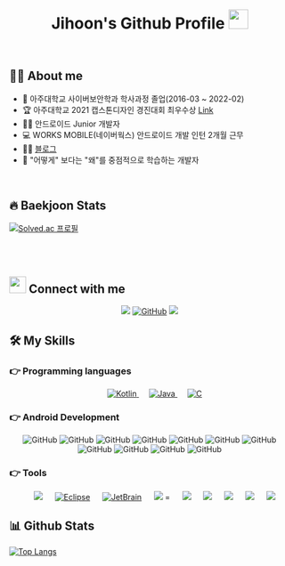 <h1 align="center">Jihoon's Github Profile <img src="https://media.giphy.com/media/hvRJCLFzcasrR4ia7z/giphy.gif" width="35"></h1>

<br>

## :sassy_man:  About me
- :school: 아주대학교 사이버보안학과 학사과정 졸업(2016-03 ~ 2022-02)
- :trophy: 아주대학교 2021 캡스톤디자인 경진대회 최우수상 [Link](https://lincplus.ajou.ac.kr/acot/?m=30002&mode=view&idx=1049&returnURL=UE83UEJ3bHB4T0s5eUYxUjZjdm9RaGxWdlFVOXg2bEtuU0IvQWxQaHp6SEk2MktocGZZYk81SkROdDNGUG9jaw==)
- :technologist: 안드로이드 Junior 개발자 
- :computer: WORKS MOBILE(네이버웍스) 안드로이드 개발 인턴 2개월 근무 
- :student: [블로그](https://velog.io/@jihoon97)
- :thinking: "어떻게" 보다는 "왜"를 중점적으로 학습하는 개발자 
<br>

## 🔥 Baekjoon Stats
[![Solved.ac
프로필](http://mazassumnida.wtf/api/v2/generate_badge?boj=zheldaktmxj)](https://solved.ac/zheldaktmxj)

<br>
<br>

## <img src="https://media.giphy.com/media/iY8CRBdQXODJSCERIr/giphy.gif" width="30px"> Connect with me
<p align="center">
	<a href="mailto:ahmed.credit_@naver.com"><img src="https://img.shields.io/badge/Naver-03C75A?style=flat-square&logo=Naver&logoColor=white"/></a>
	<a href="https://github.com/Userz1-redd"><img src="https://img.shields.io/badge/github-%23181717.svg?style=plastic&logo=github&logoColor=white" alt="GitHub"/></a>
	<a href="mailto:ahmed.battleb123@ajou.ac.kr"><img src="https://img.shields.io/badge/Gmail-EA4335?style=flat-square&logo=Gmail&logoColor=white"/></a>
	
</p>




## 🛠️ My Skills

### 👉 Programming languages

<p align="center"> 
&emsp;
   <a href="https://kotlinlang.org" target="_blank">
    <img alt="Kotlin" src="https://img.shields.io/badge/Kotlin%20-%2314354C.svg?style=plastic&logo=Kotlin&logoColor=white">
  </a>
   &emsp;
  <a href="https://www.java.com" target="_blank"> 
    <img alt="Java" src="https://img.shields.io/badge/Java-%23007396.svg?style=plastic&logo=java&logoColor=white">
  </a>
&emsp; 
  <a href="https://www.cprogramming.com/" target="_blank"> 
    <img alt="C" src="https://img.shields.io/badge/C%20-%232370ED.svg?style=plastic&logo=c&logoColor=white">
  </a> 
 
</p>

### 👉 Android Development
<p align="center"> 
	<img src="https://img.shields.io/badge/DataBinding-%23181717.svg?style=plastic&logo=&logoColor=white" alt="GitHub"/>
	<img src="https://img.shields.io/badge/ViewBinding-%23181717.svg?style=plastic&logo=&logoColor=white" alt="GitHub"/>
	<img src="https://img.shields.io/badge/Room-%23181717.svg?style=plastic&logo=&logoColor=white" alt="GitHub"/>
	<img src="https://img.shields.io/badge/Coroutine-%23181717.svg?style=plastic&logo=&logoColor=white" alt="GitHub"/>
	<img src="https://img.shields.io/badge/RxJava-%23181717.svg?style=plastic&logo=&logoColor=white" alt="GitHub"/>
	<img src="https://img.shields.io/badge/Dagger2-%23181717.svg?style=plastic&logo=&logoColor=white" alt="GitHub"/>
	<img src="https://img.shields.io/badge/Paging3-%23181717.svg?style=plastic&logo=&logoColor=white" alt="GitHub"/>
	<img src="https://img.shields.io/badge/DiffUtil-%23181717.svg?style=plastic&logo=&logoColor=white" alt="GitHub"/>
	<img src="https://img.shields.io/badge/Retrofit2-%23181717.svg?style=plastic&logo=&logoColor=white" alt="GitHub"/>
	<img src="https://img.shields.io/badge/Glide-%23181717.svg?style=plastic&logo=&logoColor=white" alt="GitHub"/>
	<img src="https://img.shields.io/badge/Compose-%23181717.svg?style=plastic&logo=&logoColor=white" alt="GitHub"/>
  
</p>



 ### 👉 Tools
 
<p align="center">
&emsp;
    <a href="#"><img src="https://img.shields.io/badge/Android Studio-03C75A?style=flat-square&logo=Android Studio&logoColor=white"/></a>
&emsp;
    <a href="#"><img alt="Eclipse" src="https://img.shields.io/badge/eclipse%20ide-%232C2255.svg?&style=plastic&logo=eclipse%20ide&logoColor=white" /></a>
  &emsp;
    <a href="#"><img alt="JetBrain" src="https://img.shields.io/badge/jetbrains-%23000000.svg?style=plastic&logo=jetbrains&logoColor=white" /></a>
	&emsp;
    <a href="#"><img src="https://img.shields.io/badge/IntelliJ IDEA-000000?style=flat-square&logo=IntelliJ IDEA&logoColor=white"/></a>
	=
	&emsp;
    <a href="#"><img src="https://img.shields.io/badge/MySQL-4479A1?style=flat-square&logo=MySQL&logoColor=white"/></a>
	&emsp;
    <a href="#"><img src="https://img.shields.io/badge/PostgreSQL-4169E1?style=flat-square&logo=PostgreSQL&logoColor=white"/></a>
		&emsp;
    <a href="#"><img src="https://img.shields.io/badge/SQLite-003B57?style=flat-square&logo=SQLite&logoColor=white"/></a>
	&emsp;
    <a href="#"><img src="https://img.shields.io/badge/SourceTree-0052CC?style=flat-square&logo=Sourcetree&logoColor=white"/></a>
	&emsp;
    <a href="#"><img src="https://img.shields.io/badge/Postman-FF6C37?style=flat-square&logo=Postman&logoColor=white"/></a>
</p>


## 📊 Github Stats
[![Top Langs](https://github-readme-stats.vercel.app/api/top-langs/?username=Userz1-redd)](https://github.com/Userz1-redd/github-readme-stats)


